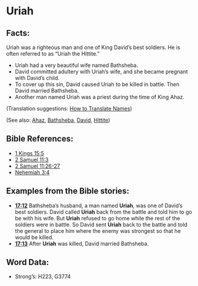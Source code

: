 # Uriah

## Facts:

Uriah was a righteous man and one of King David’s best soldiers. He is often referred to as “Uriah the Hittite.”

* Uriah had a very beautiful wife named Bathsheba.
* David committed adultery with Uriah’s wife, and she became pregnant with David’s child.
* To cover up this sin, David caused Uriah to be killed in battle. Then David married Bathsheba.
* Another man named Uriah was a priest during the time of King Ahaz.

(Translation suggestions: [How to Translate Names](../../translate/translate-names))

(See also: [Ahaz](../names/ahaz.md), [Bathsheba](../names/bathsheba.md), [David](../names/david.md), [Hittite](../names/hittite.md))

## Bible References:

* [1 Kings 15:5](rc://en/tn/help/1ki/15/05)
* [2 Samuel 11:3](rc://en/tn/help/2sa/11/03)
* [2 Samuel 11:26-27](rc://en/tn/help/2sa/11/26)
* [Nehemiah 3:4](rc://en/tn/help/neh/03/04)

## Examples from the Bible stories:

* __[17:12](rc://en/tn/help/obs/17/12)__ Bathsheba’s husband, a man named __Uriah__, was one of David’s best soldiers. David called __Uriah__ back from the battle and told him to go be with his wife. But __Uriah__ refused to go home while the rest of the soldiers were in battle. So David sent __Uriah__ back to the battle and told the general to place him where the enemy was strongest so that he would be killed.
* __[17:13](rc://en/tn/help/obs/17/13)__ After __Uriah__ was killed, David married Bathsheba.

## Word Data:

* Strong’s: H223, G3774
